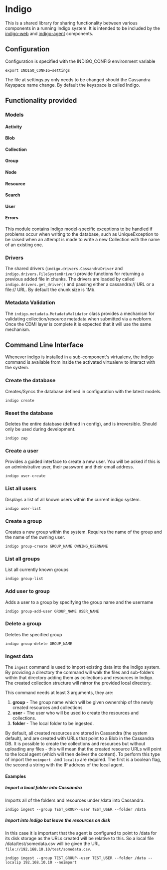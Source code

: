 # Indigo

This is a shared library for sharing functionality between various components in a running Indigo system.  It is intended to be included by the [indigo-web](https://bitbucket.org/archivea/indigo-web) and [indigo-agent](https://bitbucket.org/archivea/indigo-agent) components.

## Configuration

Configuration is specified with the INDIGO_CONFIG environment variable

```
export INDIGO_CONFIG=settings
```

The file at settings.py only needs to be changed should the Cassandra Keyspace name change.  By default the keyspace is called Indigo.


## Functionality provided 

### Models

#### Activity
#### Blob
#### Collection
#### Group
#### Node
#### Resource
#### Search
#### User

#### Errors

This module contains Indigo model-specific exceptions to be handled if problems occur when writing to the database, such as UniqueException to be raised when an attempt is made to write a new Collection with the name of an existing one.


### Drivers 

The shared drivers (```indigo.drivers.CassandraDriver``` and ```indigo.drivers.FileSystemDriver```) provide functions for returning a previous added file in chunks.  The drivers are loaded by called ```indigo.drivers.get_driver()``` and passing either a cassandra:// URL or a file:// URL. By default the chunk size is 1Mb.


### Metadata Validation

The ```indigo.metadata.MetadataValidator``` class provides a mechanism for validating collection/resource metadata when submitted via a webform.  Once the CDMI layer is complete it is expected that it will use the same mechanism.


## Command Line Interface 

Whenever indigo is installed in a sub-component's virtualenv, the indigo command is available from inside the activated virtualenv to interact with the system.  

### Create the database 

Creates/Syncs the database defined in configuration with the latest models.  

```
indigo create
```

		
### Reset the database 

Deletes the entire database (defined in config), and is irreversible.  Should only be used during development.

```
indigo zap 
```

### Create a user 

Provides a guided interface to create a new user. You will be asked if this is an administrative user, their password and their email address.  

```
indigo user-create
```

    
### List all users 

Displays a list of all known users within the current indigo system.

```
indigo user-list
```

### Create a group

Creates a new group within the system. Requires the name of the group and the name of the owning user.

``` 
indigo group-create GROUP_NAME OWNING_USERNAME
```


### List all groups 

List all currently known groups 

```
indigo group-list
```


### Add user to group

Adds a user to a group by specifying the group name and the username

```
indigo group-add-user GROUP_NAME USER_NAME
```


### Delete a group

Deletes the specified group 

```
indigo group-delete GROUP_NAME
```
    
### Ingest data 

The ```ingest``` command is used to import existing data into the Indigo system.  By providing a directory the command will walk the files and sub-folders within that directory adding them as collections and resources in Indigo.  The created collection structure will mirror the provided local directory.

This command needs at least 3 arguments, they are:

1. **group** - The group name which will be given ownership of the newly created resources and collections
2. **user** - The user who will be used to create the resources and collections.
3. **folder** - The local folder to be ingested.

By default, all created resources are stored in Cassandra (the system default), and are created with URLs that point to a Blob in the Cassandra DB.  It is possible to create the collections and resources but without uploading any files - this will mean that the created resource URLs will point to the local agent (which will then deliver the content).  To perform this type of import the ```noimport ``` and ```localip``` are required.  The first is a boolean flag, the second a string with the IP address of the local agent.

#### Examples

##### Import a local folder into Cassandra

Imports all of the folders and resources under /data into Cassandra.
```
indigo ingest --group TEST_GROUP--user TEST_USER --folder /data 
```

##### Import into Indigo but leave the resources on disk

In this case it is important that the agent is configured to point to /data for its disk storage as the URLs created will be relative to this. So a local file /data/test/somedata.csv will be given the URL ```file://192.168.10.10/test/somedata.csv```.
```
indigo ingest --group TEST_GROUP--user TEST_USER --folder /data --localip 192.168.10.10 --noimport
```